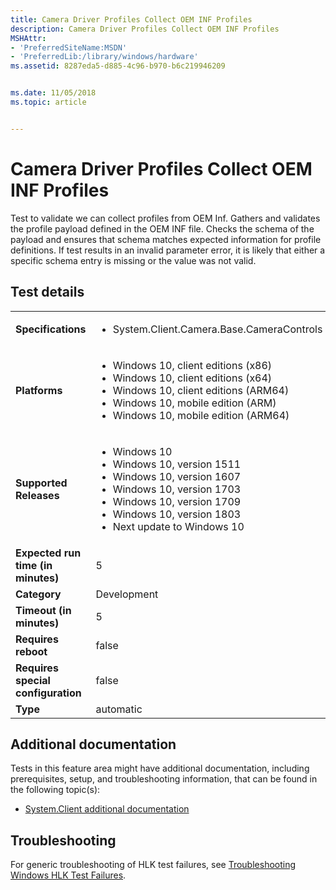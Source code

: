 ```yaml
---
title: Camera Driver Profiles Collect OEM INF Profiles
description: Camera Driver Profiles Collect OEM INF Profiles
MSHAttr:
- 'PreferredSiteName:MSDN'
- 'PreferredLib:/library/windows/hardware'
ms.assetid: 8287eda5-d885-4c96-b970-b6c219946209


ms.date: 11/05/2018
ms.topic: article


---
```


# <span id="p_hlk_test.dc2890b7-bdc4-4a85-8fbb-2c0c6290b8cd"></span>Camera Driver Profiles Collect OEM INF Profiles


Test to validate we can collect profiles from OEM Inf. Gathers and validates the profile payload defined in the OEM INF file. Checks the schema of the payload and ensures that schema matches expected information for profile definitions. If test results in an invalid parameter error, it is likely that either a specific schema entry is missing or the value was not valid.

## Test details

|||
|---|---|
| **Specifications**  | <ul><li>System.Client.Camera.Base.CameraControls</li></ul> |  
| **Platforms**   | <ul><li>Windows 10, client editions (x86)</li><li>Windows 10, client editions (x64)</li><li>Windows 10, client editions (ARM64)</li><li>Windows 10, mobile edition (ARM)</li><li>Windows 10, mobile edition (ARM64)</li></ul> |
| **Supported Releases** | <ul><li>Windows 10</li><li>Windows 10, version 1511</li><li>Windows 10, version 1607</li><li>Windows 10, version 1703</li><li>Windows 10, version 1709</li><li>Windows 10, version 1803</li><li>Next update to Windows 10</li></ul> |
|**Expected run time (in minutes)**| 5 |
|**Category**| Development |
|**Timeout (in minutes)**| 5 |
|**Requires reboot**| false |
|**Requires special configuration**| false |
|**Type**| automatic |



## <span id="Additional_documentation"></span><span id="additional_documentation"></span><span id="ADDITIONAL_DOCUMENTATION"></span>Additional documentation


Tests in this feature area might have additional documentation, including prerequisites, setup, and troubleshooting information, that can be found in the following topic(s):

-   [System.Client additional documentation](system-client-additional-documentation.md)

## <span id="Troubleshooting"></span><span id="troubleshooting"></span><span id="TROUBLESHOOTING"></span>Troubleshooting


For generic troubleshooting of HLK test failures, see [Troubleshooting Windows HLK Test Failures](../user/troubleshooting-windows-hlk-test-failures.md).










